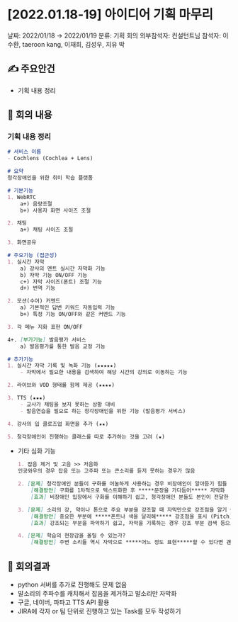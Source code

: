 # [2022.01.18-19] 아이디어 기획 마무리

날짜: 2022/01/18 → 2022/01/19
분류: 기획 회의
외부참석자: 컨설턴트님
참석자: 이수환, taeroon kang, 이재희, 김성우, 지유 박

## ✍ 주요안건

- 기획 내용 정리

## 📑 회의 내용

### 기획 내용 정리

```markdown
# 서비스 이름
- Cochlens (Cochlea + Lens)

# 요약
청각장애인을 위한 취미 학습 플랫폼

# 기본기능
1. WebRTC
	a+) 음량조절
	b+) 사용자 화면 사이즈 조절

2. 채팅
	a+) 채팅 사이즈 조절

3. 화면공유

# 주요기능 (접근성)
1. 실시간 자막
	a) 강사의 멘트 실시간 자막화 기능
	b) 자막 기능 ON/OFF 기능
	c+) 자막 사이즈(폰트) 조절 기능
	d+) 번역 기능

2. 모션(수어) 커멘드
	a) 기본적인 답변 키워드 자동입력 기능
	b+) 특정 기능 ON/OFF와 같은 커멘드 기능

3. 각 메뉴 지화 표현 ON/OFF

4+. [부가기능] 발음평가 서비스
	a) 발음평가를 통한 발음 교정 기능

# 추가기능
1. 실시간 자막 기록 및 녹화 기능 (★★★★★)
	- 자막에서 필요한 내용을 검색하여 해당 시간의 강의로 이동하는 기능

2. 라이브와 VOD 형태를 함께 제공 (★★★★)

3. TTS (★★★)
	- 교사가 채팅을 보지 못하는 상황 대비
	- 발음연습을 필요로 하는 청각장애인을 위한 기능 (발음평가 서비스)

4. 강사의 입 클로즈업 화면을 추가 (★★)

5. 청각장애인이 진행하는 클래스를 따로 추가하는 것을 고려 (★)
```

- 기타 심화 기능
    
    ```markdown
    1. 잡음 제거 및 고음 >> 저음화
    인공와우의 경우 잡음 또는 고주파 또는 큰소리를 듣지 못하는 경우가 많음
    
    2. [문제] 청각장애인 분들이 구화를 어눌하게 사용하는 경우 비장애인이 알아듣기 힘들 수 있음
    	[해결방안] 구화를 1차적으로 텍스트화한 후 *****문장을 가다듬어***** 자막화
    	[효과] 비장애인 입장에서 구화를 이해하기 쉽고, 청각장애인 분들도 본인이 전달한 내용 피드백 가능
    
    3. [문제] 소리의 강, 약이나 톤으로 주요 부분을 강조할 때 자막만으로 강조점을 알기 어려움
    	[해결방안] 중요한 부분에 *****폰트나 색을 달리해***** 강조점을 표시 (Pitch)
    	[효과] 강조되는 부분을 파악하기 쉽고, 자막을 기록하는 경우 강조 부분 검색 등으로 활용 가능
    
    4. [문제] 학습의 현장감을 올릴 수 있는가?
    	[해결방안] 주변 소리들 역시 자막으로 *****어느 정도 표현*****할 수 있다면 괜찮지 않을까?
    ```
    

## 📢 회의결과

- python 서버를 추가로 진행해도 문제 없음
- 말소리의 주파수를 캐치해서 잡음을 제거하고 말소리만 자막화
- 구글, 네이버, 파파고 TTS API 활용
- JIRA에 각자 or 팀 단위로 진행하고 있는 Task를 모두 작성하기